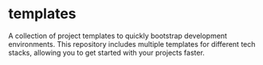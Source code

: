 # templates
A collection of project templates to quickly bootstrap development environments. This repository includes multiple templates for different tech stacks, allowing you to get started with your projects faster.
